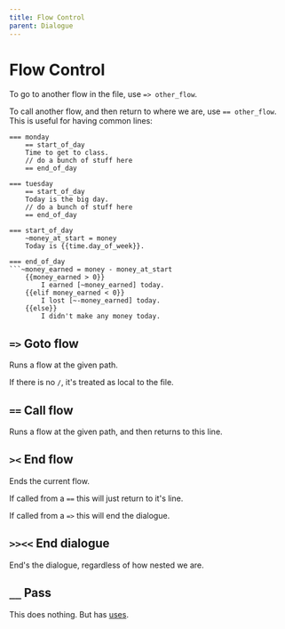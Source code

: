 ```yaml
---
title: Flow Control
parent: Dialogue
---
```


# Flow Control

To go to another flow in the file, use `=> other_flow`.

To call another flow, and then return to where we are, use `== other_flow`.  
This is useful for having common lines:

```
=== monday
    == start_of_day
    Time to get to class.
    // do a bunch of stuff here
    == end_of_day

=== tuesday
    == start_of_day
    Today is the big day.
    // do a bunch of stuff here
    == end_of_day

=== start_of_day
    ~money_at_start = money
    Today is {{time.day_of_week}}.

=== end_of_day
```~money_earned = money - money_at_start
    {{money_earned > 0}}
        I earned [~money_earned] today.
    {{elif money_earned < 0}}
        I lost [~-money_earned] today.
    {{else}}
        I didn't make any money today.
```

## `=>` Goto flow
Runs a flow at the given path.

If there is no `/`, it's treated as local to the file.

## `==` Call flow
Runs a flow at the given path, and then returns to this line.

## `><` End flow
Ends the current flow.

If called from a `==` this will just return to it's line.

If called from a `=>` this will end the dialogue.

## `>><<` End dialogue
End's the dialogue, regardless of how nested we are.

## `__` Pass
This does nothing. But has [uses](#docs/lang/line_ids.md).
